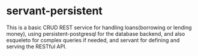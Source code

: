 # servant-persistent

This is a basic CRUD REST service for handling loans(borrowing or lending money), using persistent-postgresql for the database backend, and also esqueleto for complex queries if needed, and servant for defining and serving the RESTful API.
